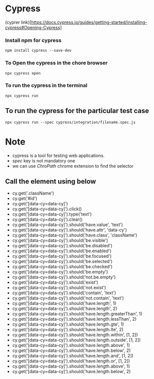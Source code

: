 # Cypress 
(cyprer link)[https://docs.cypress.io/guides/getting-started/installing-cypress#Opening-Cypress]

### Install npm for cypress
``
npm install cypress --save-dev
``
### To Open the cypress in the chore browser
``
npx cypress open
``

### To run the cypress in the terminal
``
npx cypress run
``

## To run the cypress for the particular test case
``
npx cypress run --spec cypress/integration/filename.spec.js
``

# Note
  * cypress is a tool for testing web applications.
  * *spec* key is not mandatory one
  * we can use *ChroPath* chrome extension to find the selector


## Call the element using below
  * cy.get('.className')
  * cy.get('#id')
  * cy.get('[data-cy=data-cy]')
  * cy.get('[data-cy=data-cy]').click()
  * cy.get('[data-cy=data-cy]').type('text')
  * cy.get('[data-cy=data-cy]').clear()
  * cy.get('[data-cy=data-cy]').should('have.value', 'text')
  * cy.get('[data-cy=data-cy]').should('have.attr', 'data-cy')
  * cy.get('[data-cy=data-cy]').should('have.class', 'className')
  * cy.get('[data-cy=data-cy]').should('be.visible')
  * cy.get('[data-cy=data-cy]').should('be.disabled')
  * cy.get('[data-cy=data-cy]').should('be.enabled')
  * cy.get('[data-cy=data-cy]').should('be.focused')
  * cy.get('[data-cy=data-cy]').should('be.selected')
  * cy.get('[data-cy=data-cy]').should('be.checked')
  * cy.get('[data-cy=data-cy]').should('be.empty')
  * cy.get('[data-cy=data-cy]').should('not.be.empty')
  * cy.get('[data-cy=data-cy]').should('exist')
  * cy.get('[data-cy=data-cy]').should('not.exist')
  * cy.get('[data-cy=data-cy]').should('contain', 'text')
  * cy.get('[data-cy=data-cy]').should('not.contain', 'text')
  * cy.get('[data-cy=data-cy]').should('have.length', 1)
  * cy.get('[data-cy=data-cy]').should('have.length', 2)
  * cy.get('[data-cy=data-cy]').should('have.length.greaterThan', 1)
  * cy.get('[data-cy=data-cy]').should('have.length.lessThan', 2)
  * cy.get('[data-cy=data-cy]').should('have.length.gte', 1)
  * cy.get('[data-cy=data-cy]').should('have.length.lte', 2)
  * cy.get('[data-cy=data-cy]').should('have.length.within', [1, 2])
  * cy.get('[data-cy=data-cy]').should('have.length.outside', [1, 2])
  * cy.get('[data-cy=data-cy]').should('have.length.above', 1)
  * cy.get('[data-cy=data-cy]').should('have.length.below', 2)
  * cy.get('[data-cy=data-cy]').should('have.length.and', [1, 2])
  * cy.get('[data-cy=data-cy]').should('have.length.or', [1, 2])
  * cy.get('[data-cy=data-cy]').should('have.length.above', 1)
  * cy.get('[data-cy=data-cy]').should('have.length.below', 2)
